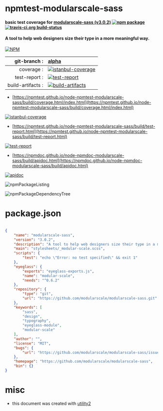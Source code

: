 # npmtest-modularscale-sass

#### basic test coverage for  [modularscale-sass (v3.0.2)](https://github.com/modularscale/modularscale-sass)  [![npm package](https://img.shields.io/npm/v/npmtest-modularscale-sass.svg?style=flat-square)](https://www.npmjs.org/package/npmtest-modularscale-sass) [![travis-ci.org build-status](https://api.travis-ci.org/npmtest/node-npmtest-modularscale-sass.svg)](https://travis-ci.org/npmtest/node-npmtest-modularscale-sass)

#### A tool to help web designers size their type in a more meaningful way.

[![NPM](https://nodei.co/npm/modularscale-sass.png?downloads=true&downloadRank=true&stars=true)](https://www.npmjs.com/package/modularscale-sass)

| git-branch : | [alpha](https://github.com/npmtest/node-npmtest-modularscale-sass/tree/alpha)|
|--:|:--|
| coverage : | [![istanbul-coverage](https://npmtest.github.io/node-npmtest-modularscale-sass/build/coverage.badge.svg)](https://npmtest.github.io/node-npmtest-modularscale-sass/build/coverage.html/index.html)|
| test-report : | [![test-report](https://npmtest.github.io/node-npmtest-modularscale-sass/build/test-report.badge.svg)](https://npmtest.github.io/node-npmtest-modularscale-sass/build/test-report.html)|
| build-artifacts : | [![build-artifacts](https://npmtest.github.io/node-npmtest-modularscale-sass/glyphicons_144_folder_open.png)](https://github.com/npmtest/node-npmtest-modularscale-sass/tree/gh-pages/build)|

- [https://npmtest.github.io/node-npmtest-modularscale-sass/build/coverage.html/index.html](https://npmtest.github.io/node-npmtest-modularscale-sass/build/coverage.html/index.html)

[![istanbul-coverage](https://npmtest.github.io/node-npmtest-modularscale-sass/build/screenCapture.buildCi.browser.%252Ftmp%252Fbuild%252Fcoverage.lib.html.png)](https://npmtest.github.io/node-npmtest-modularscale-sass/build/coverage.html/index.html)

- [https://npmtest.github.io/node-npmtest-modularscale-sass/build/test-report.html](https://npmtest.github.io/node-npmtest-modularscale-sass/build/test-report.html)

[![test-report](https://npmtest.github.io/node-npmtest-modularscale-sass/build/screenCapture.buildCi.browser.%252Ftmp%252Fbuild%252Ftest-report.html.png)](https://npmtest.github.io/node-npmtest-modularscale-sass/build/test-report.html)

- [https://npmdoc.github.io/node-npmdoc-modularscale-sass/build/apidoc.html](https://npmdoc.github.io/node-npmdoc-modularscale-sass/build/apidoc.html)

[![apidoc](https://npmdoc.github.io/node-npmdoc-modularscale-sass/build/screenCapture.buildCi.browser.%252Ftmp%252Fbuild%252Fapidoc.html.png)](https://npmdoc.github.io/node-npmdoc-modularscale-sass/build/apidoc.html)

![npmPackageListing](https://npmtest.github.io/node-npmtest-modularscale-sass/build/screenCapture.npmPackageListing.svg)

![npmPackageDependencyTree](https://npmtest.github.io/node-npmtest-modularscale-sass/build/screenCapture.npmPackageDependencyTree.svg)



# package.json

```json

{
    "name": "modularscale-sass",
    "version": "3.0.2",
    "description": "A tool to help web designers size their type in a more meaningful way.",
    "main": "stylesheets/_modular-scale.scss",
    "scripts": {
        "test": "echo \"Error: no test specified\" && exit 1"
    },
    "eyeglass": {
        "exports": "eyeglass-exports.js",
        "name": "modular-scale",
        "needs": "^0.6.2"
    },
    "repository": {
        "type": "git",
        "url": "https://github.com/modularscale/modularscale-sass.git"
    },
    "keywords": [
        "sass",
        "design",
        "typography",
        "eyeglass-module",
        "modular-scale"
    ],
    "author": "",
    "license": "MIT",
    "bugs": {
        "url": "https://github.com/modularscale/modularscale-sass/issues"
    },
    "homepage": "https://github.com/modularscale/modularscale-sass",
    "bin": {}
}
```



# misc
- this document was created with [utility2](https://github.com/kaizhu256/node-utility2)
